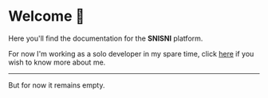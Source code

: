 # Welcome 🍊

Here you'll find the documentation for the **SNISNI** platform.

For now I'm working as a solo developer in my spare time, click [here](ABOUT.md) if you wish to know more about me.

___

But for now it remains empty.

